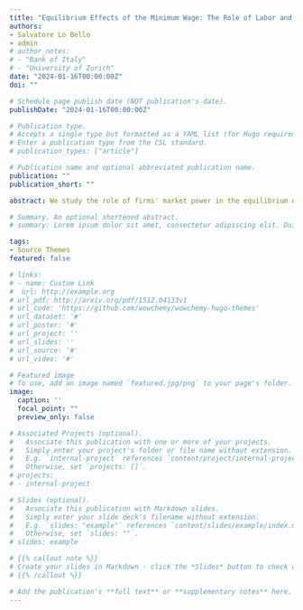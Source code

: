 ```yaml
---
title: "Equilibrium Effects of the Minimum Wage: The Role of Labor and Product Market Power"
authors:
- Salvatore Lo Bello
- admin
# author_notes:
# - "Bank of Italy"
# - "University of Zurich"
date: "2024-01-16T00:00:00Z"
doi: ""

# Schedule page publish date (NOT publication's date).
publishDate: "2024-01-16T00:00:00Z"

# Publication type.
# Accepts a single type but formatted as a YAML list (for Hugo requirements).
# Enter a publication type from the CSL standard.
# publication_types: ["article"]

# Publication name and optional abbreviated publication name.
publication: ""
publication_short: ""

abstract: We study the role of firms' market power in the equilibrium effects of the minimum wage. On the one hand, a higher minimum wages compresses firms' labor market power by increasing workers' reservation wage. On the other hand, it boosts firms' product market power by inducing workers' reallocation from small to larger firms, which increase their market shares and raise their price markups as a result. We call this novel mechanism "concentration channel" of the minimum wage. We show that both the labor share and the GDP response to the minimum wage depend on which effect dominates. To quantify the total market power response, we construct a novel structural model with frictional labor markets and oligopolistically-competitive product markets, which generate endogenous markdowns and markups. We estimate the model on Italian social security data replicating key labor market statistics for workers with different skill types and the detailed structure of sectoral product markets. We find that both the labor share and GDP are hump-shaped in the level of minimum wage. We compute the optimal minimum wage that trades off productivity gains from workers' reallocation against employment losses from higher labor costs. Our results stress the importance of factoring in firms' total market power for a correct evaluation of minimum wage reforms.

# Summary. An optional shortened abstract.
# summary: Lorem ipsum dolor sit amet, consectetur adipiscing elit. Duis posuere tellus ac convallis placerat. Proin tincidunt magna sed ex sollicitudin condimentum.

tags:
- Source Themes
featured: false

# links:
# - name: Custom Link
#  url: http://example.org
# url_pdf: http://arxiv.org/pdf/1512.04133v1
# url_code: 'https://github.com/wowchemy/wowchemy-hugo-themes'
# url_dataset: '#'
# url_poster: '#'
# url_project: ''
# url_slides: ''
# url_source: '#'
# url_video: '#'

# Featured image
# To use, add an image named `featured.jpg/png` to your page's folder. 
image:
  caption: ''
  focal_point: ""
  preview_only: false

# Associated Projects (optional).
#   Associate this publication with one or more of your projects.
#   Simply enter your project's folder or file name without extension.
#   E.g. `internal-project` references `content/project/internal-project/index.md`.
#   Otherwise, set `projects: []`.
# projects:
# - internal-project

# Slides (optional).
#   Associate this publication with Markdown slides.
#   Simply enter your slide deck's filename without extension.
#   E.g. `slides: "example"` references `content/slides/example/index.md`.
#   Otherwise, set `slides: ""`.
# slides: example

# {{% callout note %}}
# Create your slides in Markdown - click the *Slides* button to check out the example.
# {{% /callout %}}

# Add the publication's **full text** or **supplementary notes** here. You can use rich formatting such as including [code, math, and images]# (https://wowchemy.com/docs/content/writing-markdown-latex/).
---
```

